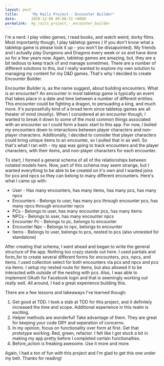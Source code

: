 ```yaml
---
layout: post
title:      "My Rails Project - Encounter Builder"
date:       2020-12-09 09:08:32 +0000
permalink:  my_rails_project_-_encounter_builder
---
```



I'm a nerd. I play video games, I read books, and watch weird, dorky films. Most importantly though, I play tabletop games ( If you don't know what a tabletop game is please look it up - you won't be dissapointed). My friends and I actually play Dungeons and Dragons every week or so and have done so for a few years now. Again, tabletop games are amazing, but, they are a bit tedious to keep track of and manage sometimes. There are a number of different solutions to this, but I really wanted to explore my own solution to managing my content for my D&D games. That's why I decided to create Encounter Builder.

Encounter Builder is, as the name suggest, about building encounters. What is an encounter? An encounter in most tabletop game is typically an event that takes place in a date and time between a number of different entities. This encounter could be fighting a dragon, to persuading a king, and much more. It's purposefully kind of a broad term since tabletop games are all theater of mind (mostly). When I considered at an encounter though, I wanted to break it down to some of the most common things associated with an encounter so I could form a basic start to this app. For now, I boiled my encounters down to interactions between player characters and non-player characters. Additionally, I decided to consider that player characters could bring unique items to an encounter, so I pulled that in as well. So that's what I ran with - my app was going to track encounters and the player characters, with their items, and non-player characters for each encounter.

To start, I formed a general schema of all of the relationships between notated models here. Now, part of this schema may seem strange, but I wanted everything to be able to be created on it's own and I wanted joins for pcs and npcs so they can belong to many different encounters. Here's what I came up with: 

* User - Has many encounters, has many items, has many pcs, has many npcs
* Encounters - Belongs to user, has many pcs through encounter pcs, has many npcs through encounter npcs 
* PCs - Belongs to user, has many encounter pcs, has many items
* NPCs - Belongs to user, has many encounter npcs
* Encounter Pc - Belongs to pc, belongs to encounter
* Encounter Npc - Belongs to npc, belongs to encounter
* Items - Belongs to user, belongs to pcs, nested to pcs (also unnested for standalone)

After creating that schema, I went ahead and began to write the general structure of the app. Nothing too crazy stands out here. I used partials and form_for to create several different forms for encounters, pcs, npcs, and items. I used collection select for both encounters via pcs and npcs and pcs via items. I setup my nested route for items, but also allowed it to be interacted with outside of the nesting with pcs. Also, I was able to implement OAuth for Facebook login and that is seemingly working out really well. All around, I had a great experience building this.

There are a few lessons and takeaways I've learned though:

1. Get good at TDD. I took a stab at TDD for this project, and it definitely increased the time and scope. Additional experience in this realm is exciting.
2. Helper methods are wonderful! Take advantage of them. They are great for keeping your code DRY and seperation of concerns.
3. In my opinion, focus on functionality over form at first. Get that prototype working. Red, green, refactor. I felt like I got stuck a bit in making my app pretty before I completed certain functionalties.
4. Before_action is freaking awesome. Use it more and more.

Again, I had a ton of fun with this project and I'm glad to get this one under my belt. Thanks for reading!


